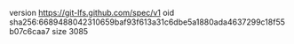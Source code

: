 version https://git-lfs.github.com/spec/v1
oid sha256:6689488042310659baf93f613a31c6dbe5a1880ada4637299c18f55b07c6caa7
size 3085
